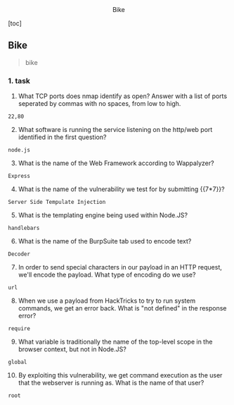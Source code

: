 <center>Bike</center>



[toc]







## Bike

> bike







### 1. task

1. What TCP ports does nmap identify as open? Answer with a list of ports seperated by commas with no spaces, from low to high.

```shell
22,80
```

2. What software is running the service listening on the http/web port identified in the first question?

```shelll
node.js
```

3. What is the name of the Web Framework according to Wappalyzer?

```shell
Express
```

4. What is the name of the vulnerability we test for by submitting {{7*7}}?

````shell
Server Side Tempulate Injection
````

5. What is the templating engine being used within Node.JS?

```shell
handlebars
```

6. What is the name of the BurpSuite tab used to encode text?

```shell
Decoder
```

7. In order to send special characters in our payload in an HTTP request, we'll encode the payload. What type of encoding do we use?

```shell
url
```

8. When we use a payload from HackTricks to try to run system commands, we get an error back. What is "not defined" in the response error?

```shell
require
```

9. What variable is traditionally the name of the top-level scope in the browser context, but not in Node.JS?

```shell
global
```

10. By exploiting this vulnerability, we get command execution as the user that the webserver is running as. What is the name of that user?

```shell
root
```








